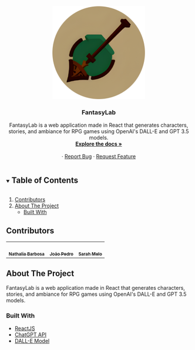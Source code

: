 
<!-- PROJECT LOGO -->
<br />
<p align="center">
  <a href="https://github.com/github_username/repo_name">
    <img src="./my-app/public/Logo.png" alt="Logo" width="50%">
  </a>

  <h3 align="center">FantasyLab</h3>

  <p align="center">
FantasyLab is a web application made in React that generates characters, stories, and ambiance for RPG games using OpenAI's DALL-E and GPT 3.5 models.
    <br />
    <a href="https://github.com/nathaliafab/treasure-hacks-3.5"><strong>Explore the docs »</strong></a>
    <br />
    <br />
    ·
    <a href="https://github.com/nathaliafab/treasure-hacks-3.5/issues">Report Bug</a>
    ·
    <a href="https://github.com/nathaliafab/treasure-hacks-3.5/issues">Request Feature</a>
  </p>
</p>


<!-- TABLE OF CONTENTS -->
<details open="open">
  <summary><h2 style="display: inline-block">Table of Contents</h2></summary>
  <ol>
    <li><a href="#contributors">Contributors</a></li>
    <li>
      <a href="#about-the-project">About The Project</a>
      <ul>
        <li><a href="#built-with">Built With</a></li>
      </ul>
    </li>
  </ol>
</details>

## Contributors


<table width="100%" align = "center">
  <tr>
<td align="center"><a href="https://github.com/nathaliafab"><img src="https://avatars.githubusercontent.com/u/74332487?v=4" width="100px;" alt=""/><br /><sub><b>Nathalia Barbosa</b></sub></a><br/></td>

<td align="center"><a href="https://github.com/jpcm2"><img src="https://avatars.githubusercontent.com/u/89039575?v=4" width="100px;" alt=""/><br /><sub><b>João Pedro</b></sub></a><br/></td>

<td align="center"><a href="https://github.com/SarahLMelo"><img src="https://avatars.githubusercontent.com/u/61260788?v=4" width="100px;" alt=""/><br /><sub><b>Sarah Melo</b></sub></a><br/></td>

</tr>
 </table>

## About The Project

FantasyLab is a web application made in React that generates characters, stories, and ambiance for RPG games using OpenAI's DALL-E and GPT 3.5 models.

### Built With

* [ ReactJS ]( https://legacy.reactjs.org/ )
* [ ChatGPT API ]( https://platform.openai.com/docs/models )
* [ DALL-E Model ]( https://openai.com/research/dall-e )
